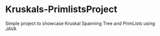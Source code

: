# Kruskals-PrimlistsProject
Simple project to showcase Kruskal Spanning Tree and PrimLists using JAVA

